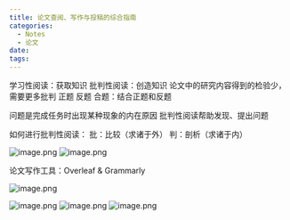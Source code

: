 ```yaml
---
title: 论文查阅、写作与投稿的综合指南
categories:
  - Notes
  - 论文
date:
tags:
---
```


学习性阅读：获取知识
批判性阅读：创造知识
论文中的研究内容得到的检验少，需要更多批判
正题
反题
合题：结合正题和反题

问题是完成任务时出现某种现象的内在原因
批判性阅读帮助发现、提出问题

如何进行批判性阅读：
批：比较（求诸于外） 判：剖析（求诸于内）

![image.png](https://cdn.jsdelivr.net/gh/zhengyangWang1/image@main/img/20231115192520.png)
![image.png](https://cdn.jsdelivr.net/gh/zhengyangWang1/image@main/img/20231115192615.png)

论文写作工具：Overleaf & Grammarly

![image.png](https://cdn.jsdelivr.net/gh/zhengyangWang1/image@main/img/20231115193425.png)

![image.png](https://cdn.jsdelivr.net/gh/zhengyangWang1/image@main/img/20231115193727.png)
![image.png](https://cdn.jsdelivr.net/gh/zhengyangWang1/image@main/img/20231115194316.png)
![image.png](https://cdn.jsdelivr.net/gh/zhengyangWang1/image@main/img/20231115194647.png)
